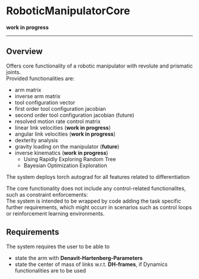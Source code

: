 # RoboticManipulatorCore

**work in progress**
___

## Overview

Offers core functionality of a robotic manipulator with
revolute and prismatic joints.\
Provided functionalities are:
* arm matrix
* inverse arm matrix
* tool configuration vector
* first order tool configuration jacobian
* second order tool configuration jacobian (future) 
* resolved motion rate control matrix
* linear link velocities (**work in progress**)
* angular link velocities (**work in progress**)
* dexterity analysis
* gravity loading on the manipulator (**future**)
* inverse kinematics (**work in progress**)
  * Using Rapidly Exploring Random Tree
  * Bayesian Optimization Exploration
  
The system deploys torch autograd for all features related
to differentiation

The core functionality does not include any control-related
functionalites, such as constraint enforcements:\
The system
is intended to be wrapped by code adding the task specific further requirements, which might
occurr in scenarios such as control loops or reinforcement learning environments.

## Requirements

The system requires the user to be able to

* state the arm with **Denavit-Hartenberg-Parameters**
* state the center of mass of links w.r.t. **DH-frames**, if Dynamics 
  functionalities are to be used

